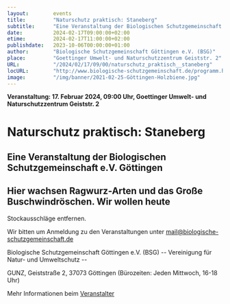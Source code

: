 ```yaml
---
layout:        events
title:         "Naturschutz praktisch: Staneberg"
subtitle:      "Eine Veranstaltung der Biologischen Schutzgemeinschaft e.V. Göttingen"
date:          2024-02-17T09:00:00+02:00
etime:         2024-02-17T11:00:00+02:00
publishdate:   2023-10-06T00:00:00+01:00
author:        "Biologische Schutzgemeinschaft Göttingen e.V. (BSG)"
place:         "Goettinger Umwelt- und Naturschutzzentrum Geiststr. 2"
URL:           "/2024/02/17/09/00/naturschutz_praktisch__staneberg"
locURL:        "http://www.biologische-schutzgemeinschaft.de/programm.html"
image:         "/img/banner/2021-02-25-Göttingen-Holzbiene.jpg"
---
```


**Veranstaltung: 17. Februar 2024, 09:00 Uhr, Goettinger Umwelt- und Naturschutzzentrum Geiststr. 2**

Naturschutz praktisch: Staneberg
===========

Eine Veranstaltung der Biologischen Schutzgemeinschaft e.V. Göttingen
-----------
Hier wachsen Ragwurz-Arten und das Große Buschwindröschen. Wir wollen heute
-------------

Stockausschläge entfernen.


Wir bitten um Anmeldung zu den Veranstaltungen unter mail@biologische-schutzgemeinschaft.de

Biologische Schutzgemeinschaft Göttingen e.V. (BSG)
-- Vereinigung für Natur- und Umweltschutz --

GUNZ, Geiststraße 2, 37073 Göttingen (Bürozeiten: Jeden Mittwoch, 16-18 Uhr)


Mehr Informationen beim [Veranstalter](http://www.biologische-schutzgemeinschaft.de/programm.html)
